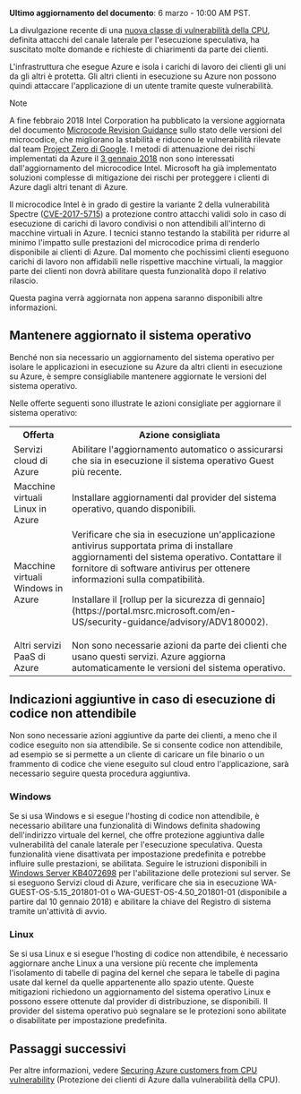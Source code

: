 


**Ultimo aggiornamento del documento**: 6 marzo - 10:00 AM PST.

La divulgazione recente di una [nuova classe di vulnerabilità della CPU](https://portal.msrc.microsoft.com/en-US/security-guidance/advisory/ADV180002), definita attacchi del canale laterale per l'esecuzione speculativa, ha suscitato molte domande e richieste di chiarimenti da parte dei clienti.  

L'infrastruttura che esegue Azure e isola i carichi di lavoro dei clienti gli uni da gli altri è protetta.  Gli altri clienti in esecuzione su Azure non possono quindi attaccare l'applicazione di un utente tramite queste vulnerabilità.

> [!NOTE] 
> A fine febbraio 2018 Intel Corporation ha pubblicato la versione aggiornata del documento [Microcode Revision Guidance](https://newsroom.intel.com/wp-content/uploads/sites/11/2018/03/microcode-update-guidance.pdf) sullo stato delle versioni del microcodice, che migliorano la stabilità e riducono le vulnerabilità rilevate dal team [Project Zero di Google](https://googleprojectzero.blogspot.com/2018/01/reading-privileged-memory-with-side.html). I metodi di attenuazione dei rischi implementati da Azure il [3 gennaio 2018](https://azure.microsoft.com/en-us/blog/securing-azure-customers-from-cpu-vulnerability/) non sono interessati dall'aggiornamento del microcodice Intel. Microsoft ha già implementato soluzioni complesse di mitigazione dei rischi per proteggere i clienti di Azure dagli altri tenant di Azure.  
>
> Il microcodice Intel è in grado di gestire la variante 2 della vulnerabilità Spectre ([CVE-2017-5715](https://www.cve.mitre.org/cgi-bin/cvename.cgi?name=2017-5715)) a protezione contro attacchi validi solo in caso di esecuzione di carichi di lavoro condivisi o non attendibili all'interno di macchine virtuali in Azure. I tecnici stanno testando la stabilità per ridurre al minimo l'impatto sulle prestazioni del microcodice prima di renderlo disponibile ai clienti di Azure.  Dal momento che pochissimi clienti eseguono carichi di lavoro non affidabili nelle rispettive macchine virtuali, la maggior parte dei clienti non dovrà abilitare questa funzionalità dopo il relativo rilascio. 
>
> Questa pagina verrà aggiornata non appena saranno disponibili altre informazioni.  






## <a name="keeping-your-operating-systems-up-to-date"></a>Mantenere aggiornato il sistema operativo

Benché non sia necessario un aggiornamento del sistema operativo per isolare le applicazioni in esecuzione su Azure da altri clienti in esecuzione su Azure, è sempre consigliabile mantenere aggiornate le versioni del sistema operativo. 

Nelle offerte seguenti sono illustrate le azioni consigliate per aggiornare il sistema operativo: 

<table>
<tr>
<th>Offerta</th> <th>Azione consigliata </th>
</tr>
<tr>
<td>Servizi cloud di Azure </td>  <td>Abilitare l'aggiornamento automatico o assicurarsi che sia in esecuzione il sistema operativo Guest più recente.</td>
</tr>
<tr>
<td>Macchine virtuali Linux in Azure</td> <td>Installare aggiornamenti dal provider del sistema operativo, quando disponibili. </td>
</tr>
<tr>
<td>Macchine virtuali Windows in Azure </td> <td>Verificare che sia in esecuzione un'applicazione antivirus supportata prima di installare aggiornamenti del sistema operativo. Contattare il fornitore di software antivirus per ottenere informazioni sulla compatibilità.<p> Installare il [rollup per la sicurezza di gennaio](https://portal.msrc.microsoft.com/en-US/security-guidance/advisory/ADV180002). </p></td>
</tr>
<tr>
<td>Altri servizi PaaS di Azure</td> <td>Non sono necessarie azioni da parte dei clienti che usano questi servizi. Azure aggiorna automaticamente le versioni del sistema operativo. </td>
</tr>
</table>

## <a name="additional-guidance-if-you-are-running-untrusted-code"></a>Indicazioni aggiuntive in caso di esecuzione di codice non attendibile 

Non sono necessarie azioni aggiuntive da parte dei clienti, a meno che il codice eseguito non sia attendibile. Se si consente codice non attendibile, ad esempio se si permette a un cliente di caricare un file binario o un frammento di codice che viene eseguito sul cloud entro l'applicazione, sarà necessario seguire questa procedura aggiuntiva.  


### <a name="windows"></a>Windows 
Se si usa Windows e si esegue l'hosting di codice non attendibile, è necessario abilitare una funzionalità di Windows definita shadowing dell'indirizzo virtuale del kernel, che offre protezione aggiuntiva dalle vulnerabilità del canale laterale per l'esecuzione speculativa. Questa funzionalità viene disattivata per impostazione predefinita e potrebbe influire sulle prestazioni, se abilitata. Seguire le istruzioni disponibili in [Windows Server KB4072698](https://support.microsoft.com/help/4072698/windows-server-guidance-to-protect-against-the-speculative-execution) per l'abilitazione delle protezioni sul server. Se si eseguono Servizi cloud di Azure, verificare che sia in esecuzione WA-GUEST-OS-5.15_201801-01 o WA-GUEST-OS-4.50_201801-01 (disponibile a partire dal 10 gennaio 2018) e abilitare la chiave del Registro di sistema tramite un'attività di avvio.


### <a name="linux"></a>Linux
Se si usa Linux e si esegue l'hosting di codice non attendibile, è necessario aggiornare anche Linux a una versione più recente che implementa l'isolamento di tabelle di pagina del kernel che separa le tabelle di pagina usate dal kernel da quelle appartenente allo spazio utente. Queste mitigazioni richiedono un aggiornamento del sistema operativo Linux e possono essere ottenute dal provider di distribuzione, se disponibili. Il provider del sistema operativo può segnalare se le protezioni sono abilitate o disabilitate per impostazione predefinita.



## <a name="next-steps"></a>Passaggi successivi

Per altre informazioni, vedere [Securing Azure customers from CPU vulnerability](https://azure.microsoft.com/blog/securing-azure-customers-from-cpu-vulnerability/) (Protezione dei clienti di Azure dalla vulnerabilità della CPU).
